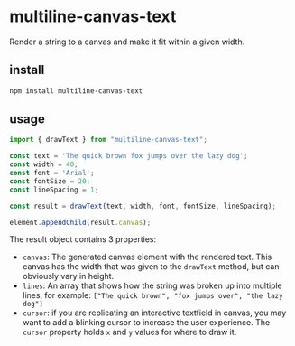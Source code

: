 # multiline-canvas-text
Render a string to a canvas and make it fit within a given width.

## install
```sh
npm install multiline-canvas-text
```


## usage
```javascript
import { drawText } from "multiline-canvas-text";

const text = 'The quick brown fox jumps over the lazy dog';
const width = 40;
const font = 'Arial';
const fontSize = 20;
const lineSpacing = 1;

const result = drawText(text, width, font, fontSize, lineSpacing);

element.appendChild(result.canvas);
```

The result object contains 3 properties:
* `canvas`: The generated canvas element with the rendered text. This canvas has the width that was given to the `drawText` method, but can obviously vary in height.
* `lines`: An array that shows how the string was broken up into multiple lines, for example: `["The quick brown", "fox jumps over", "the lazy dog"]`
* `cursor`: if you are replicating an interactive textfield in canvas, you may want to add a blinking cursor to increase the user experience. The `cursor` property holds `x` and `y` values for where to draw it.
